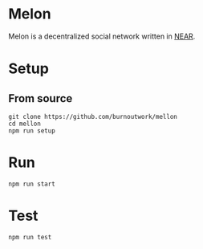 # Melon
Melon is a decentralized social network
written in [NEAR](https://near.org).


# Setup
## From source
```shell
git clone https://github.com/burnoutwork/mellon
cd mellon
npm run setup
```

# Run
```shell
npm run start
```

# Test
```shell
npm run test
```


